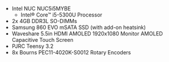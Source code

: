 * Intel NUC NUC5i5MYBE
  * Intel® Core™ i5-5300U Processor
* 2x 4GB DDR3L SO-DIMMs
* Samsung 860 EVO mSATA SSD (with add-on heatsink)
* Waveshare 5.5in HDMI AMOLED 1920x1080 Monitor AMOLED Capacitive Touch Screen
* PJRC Teensy 3.2
* 8x Bourns PEC11-4020K-S0012 Rotary Encoders
